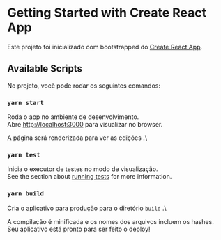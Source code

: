 # Getting Started with Create React App

Este projeto foi inicializado com bootstrapped do [Create React App](https://github.com/facebook/create-react-app).

## Available Scripts

No projeto, você pode rodar os seguintes comandos:

### `yarn start`

Roda o app no ambiente de desenvolvimento.\
Abre [http://localhost:3000](http://localhost:3000) para visualizar no browser.

A página será renderizada para ver as edições .\

### `yarn test`

Inicia o executor de testes no modo de visualização.\
See the section about [running tests](https://facebook.github.io/create-react-app/docs/running-tests) for more information.

### `yarn build`

Cria o aplicativo para produção para o diretório `build` .\

A compilação é minificada e os nomes dos arquivos incluem os hashes.\
Seu aplicativo está pronto para ser feito o deploy!
